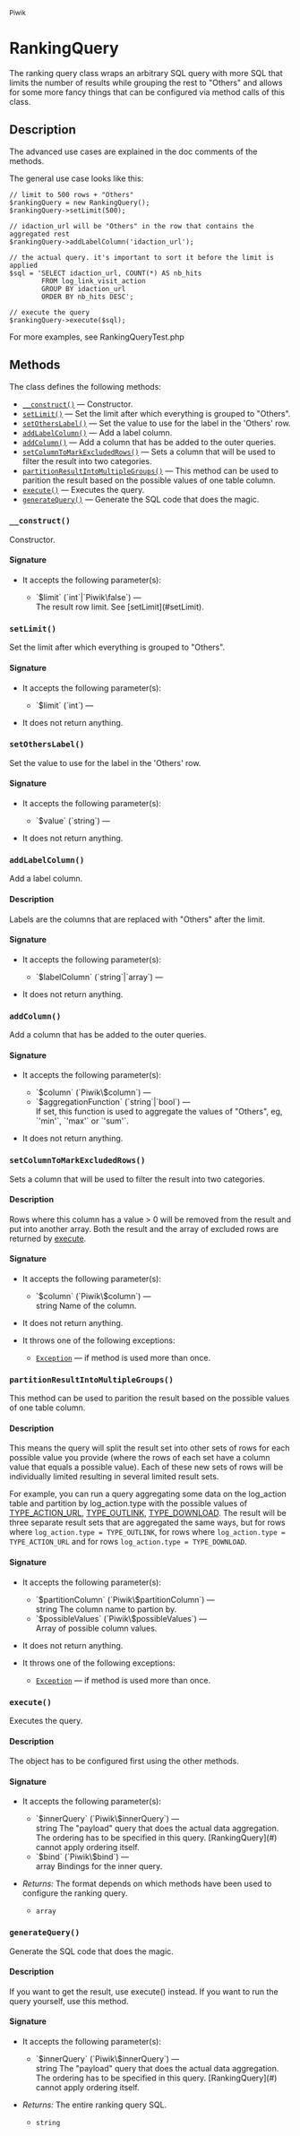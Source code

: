 <small>Piwik</small>

RankingQuery
============

The ranking query class wraps an arbitrary SQL query with more SQL that limits the number of results while grouping the rest to "Others" and allows for some more fancy things that can be configured via method calls of this class.

Description
-----------

The
advanced use cases are explained in the doc comments of the methods.

The general use case looks like this:

    // limit to 500 rows + "Others"
    $rankingQuery = new RankingQuery();
    $rankingQuery->setLimit(500);

    // idaction_url will be "Others" in the row that contains the aggregated rest
    $rankingQuery->addLabelColumn('idaction_url');

    // the actual query. it's important to sort it before the limit is applied
    $sql = 'SELECT idaction_url, COUNT(*) AS nb_hits
            FROM log_link_visit_action
            GROUP BY idaction_url
            ORDER BY nb_hits DESC';

    // execute the query
    $rankingQuery->execute($sql);

For more examples, see RankingQueryTest.php

Methods
-------

The class defines the following methods:

- [`__construct()`](#__construct) &mdash; Constructor.
- [`setLimit()`](#setlimit) &mdash; Set the limit after which everything is grouped to "Others".
- [`setOthersLabel()`](#setotherslabel) &mdash; Set the value to use for the label in the 'Others' row.
- [`addLabelColumn()`](#addlabelcolumn) &mdash; Add a label column.
- [`addColumn()`](#addcolumn) &mdash; Add a column that has be added to the outer queries.
- [`setColumnToMarkExcludedRows()`](#setcolumntomarkexcludedrows) &mdash; Sets a column that will be used to filter the result into two categories.
- [`partitionResultIntoMultipleGroups()`](#partitionresultintomultiplegroups) &mdash; This method can be used to parition the result based on the possible values of one table column.
- [`execute()`](#execute) &mdash; Executes the query.
- [`generateQuery()`](#generatequery) &mdash; Generate the SQL code that does the magic.

<a name="__construct" id="__construct"></a>
<a name="__construct" id="__construct"></a>
### `__construct()`

Constructor.

#### Signature

-  It accepts the following parameter(s):

   <ul>
   <li>
      <div markdown="1" class="parameter">
      `$limit` (`int`|`Piwik\false`) &mdash;

      <div markdown="1" class="param-desc"> The result row limit. See [setLimit](#setLimit).</div>

      <div style="clear:both;"/>

      </div>
   </li>
   </ul>

<a name="setlimit" id="setlimit"></a>
<a name="setLimit" id="setLimit"></a>
### `setLimit()`

Set the limit after which everything is grouped to "Others".

#### Signature

-  It accepts the following parameter(s):

   <ul>
   <li>
      <div markdown="1" class="parameter">
      `$limit` (`int`) &mdash;

      <div markdown="1" class="param-desc"></div>

      <div style="clear:both;"/>

      </div>
   </li>
   </ul>
- It does not return anything.

<a name="setotherslabel" id="setotherslabel"></a>
<a name="setOthersLabel" id="setOthersLabel"></a>
### `setOthersLabel()`

Set the value to use for the label in the 'Others' row.

#### Signature

-  It accepts the following parameter(s):

   <ul>
   <li>
      <div markdown="1" class="parameter">
      `$value` (`string`) &mdash;

      <div markdown="1" class="param-desc"></div>

      <div style="clear:both;"/>

      </div>
   </li>
   </ul>
- It does not return anything.

<a name="addlabelcolumn" id="addlabelcolumn"></a>
<a name="addLabelColumn" id="addLabelColumn"></a>
### `addLabelColumn()`

Add a label column.

#### Description

Labels are the columns that are replaced with "Others" after the limit.

#### Signature

-  It accepts the following parameter(s):

   <ul>
   <li>
      <div markdown="1" class="parameter">
      `$labelColumn` (`string`|`array`) &mdash;

      <div markdown="1" class="param-desc"></div>

      <div style="clear:both;"/>

      </div>
   </li>
   </ul>
- It does not return anything.

<a name="addcolumn" id="addcolumn"></a>
<a name="addColumn" id="addColumn"></a>
### `addColumn()`

Add a column that has be added to the outer queries.

#### Signature

-  It accepts the following parameter(s):

   <ul>
   <li>
      <div markdown="1" class="parameter">
      `$column` (`Piwik\$column`) &mdash;

      <div markdown="1" class="param-desc"></div>

      <div style="clear:both;"/>

      </div>
   </li>
   <li>
      <div markdown="1" class="parameter">
      `$aggregationFunction` (`string`|`bool`) &mdash;

      <div markdown="1" class="param-desc"> If set, this function is used to aggregate the values of "Others", eg, `'min'`, `'max'` or `'sum'`.</div>

      <div style="clear:both;"/>

      </div>
   </li>
   </ul>
- It does not return anything.

<a name="setcolumntomarkexcludedrows" id="setcolumntomarkexcludedrows"></a>
<a name="setColumnToMarkExcludedRows" id="setColumnToMarkExcludedRows"></a>
### `setColumnToMarkExcludedRows()`

Sets a column that will be used to filter the result into two categories.

#### Description

Rows where this column has a value > 0 will be removed from the result and put
into another array. Both the result and the array of excluded rows are returned
by [execute](#execute).

#### Signature

-  It accepts the following parameter(s):

   <ul>
   <li>
      <div markdown="1" class="parameter">
      `$column` (`Piwik\$column`) &mdash;

      <div markdown="1" class="param-desc"> string Name of the column.</div>

      <div style="clear:both;"/>

      </div>
   </li>
   </ul>
- It does not return anything.
- It throws one of the following exceptions:
    - [`Exception`](http://php.net/class.Exception) &mdash; if method is used more than once.

<a name="partitionresultintomultiplegroups" id="partitionresultintomultiplegroups"></a>
<a name="partitionResultIntoMultipleGroups" id="partitionResultIntoMultipleGroups"></a>
### `partitionResultIntoMultipleGroups()`

This method can be used to parition the result based on the possible values of one table column.

#### Description

This means the query will split the result set into other sets of rows
for each possible value you provide (where the rows of each set have a column value
that equals a possible value). Each of these new sets of rows will be individually
limited resulting in several limited result sets.

For example, you can run a query aggregating some data on the log_action table and
partition by log_action.type with the possible values of [TYPE_ACTION_URL](#),
[TYPE_OUTLINK](#), [TYPE_DOWNLOAD](#). The result will be three separate result sets
that are aggregated the same ways, but for rows where `log_action.type = TYPE_OUTLINK`,
for rows where `log_action.type = TYPE_ACTION_URL` and for rows `log_action.type = TYPE_DOWNLOAD`.

#### Signature

-  It accepts the following parameter(s):

   <ul>
   <li>
      <div markdown="1" class="parameter">
      `$partitionColumn` (`Piwik\$partitionColumn`) &mdash;

      <div markdown="1" class="param-desc"> string The column name to partion by.</div>

      <div style="clear:both;"/>

      </div>
   </li>
   <li>
      <div markdown="1" class="parameter">
      `$possibleValues` (`Piwik\$possibleValues`) &mdash;

      <div markdown="1" class="param-desc"> Array of possible column values.</div>

      <div style="clear:both;"/>

      </div>
   </li>
   </ul>
- It does not return anything.
- It throws one of the following exceptions:
    - [`Exception`](http://php.net/class.Exception) &mdash; if method is used more than once.

<a name="execute" id="execute"></a>
<a name="execute" id="execute"></a>
### `execute()`

Executes the query.

#### Description

The object has to be configured first using the other methods.

#### Signature

-  It accepts the following parameter(s):

   <ul>
   <li>
      <div markdown="1" class="parameter">
      `$innerQuery` (`Piwik\$innerQuery`) &mdash;

      <div markdown="1" class="param-desc"> string  The "payload" query that does the actual data aggregation. The ordering has to be specified in this query. [RankingQuery](#) cannot apply ordering itself.</div>

      <div style="clear:both;"/>

      </div>
   </li>
   <li>
      <div markdown="1" class="parameter">
      `$bind` (`Piwik\$bind`) &mdash;

      <div markdown="1" class="param-desc"> array         Bindings for the inner query.</div>

      <div style="clear:both;"/>

      </div>
   </li>
   </ul>
- _Returns:_ The format depends on which methods have been used to configure the ranking query.
    - `array`

<a name="generatequery" id="generatequery"></a>
<a name="generateQuery" id="generateQuery"></a>
### `generateQuery()`

Generate the SQL code that does the magic.

#### Description

If you want to get the result, use execute() instead. If you want to run the query
yourself, use this method.

#### Signature

-  It accepts the following parameter(s):

   <ul>
   <li>
      <div markdown="1" class="parameter">
      `$innerQuery` (`Piwik\$innerQuery`) &mdash;

      <div markdown="1" class="param-desc"> string  The "payload" query that does the actual data aggregation. The ordering has to be specified in this query. [RankingQuery](#) cannot apply ordering itself.</div>

      <div style="clear:both;"/>

      </div>
   </li>
   </ul>
- _Returns:_ The entire ranking query SQL.
    - `string`

